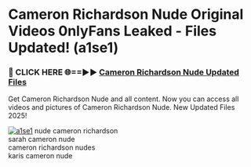 # Cameron Richardson Nude Original Videos 0nlyFans Leaked - Files Updated! (a1se1)

<h3>🔴 CLICK HERE 🌐==►► <a href="https://tinyurl.com/52m3yx9h" rel="nofollow">Cameron Richardson Nude Updated Files</a></h3>

Get Cameron Richardson Nude and all content. Now you can access all videos and pictures of Cameron Richardson Nude. New Updated Files 2025!

[![a1se1](https://i.imgur.com/TnHtlc8.gif)](https://tinyurl.com/52m3yx9h)
nude cameron richardson<br>
sarah cameron nude<br>
cameron richardson nudes<br>
karis cameron nude